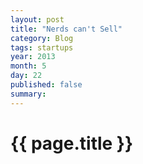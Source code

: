 ```yaml
---
layout: post
title: "Nerds can't Sell"
category: Blog
tags: startups
year: 2013
month: 5
day: 22
published: false
summary: 
---
```


# {{ page.title }} #

